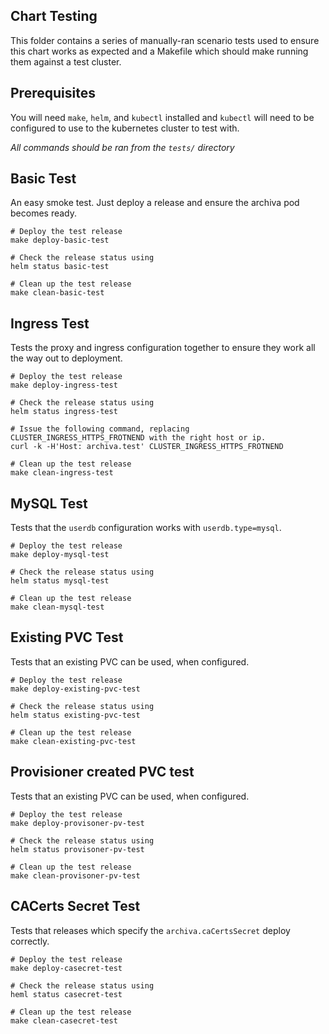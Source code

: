 ## Chart Testing

This folder contains a series of manually-ran scenario tests used to ensure this chart works as expected and a Makefile which should make running them against a test cluster.

## Prerequisites

You will need `make`, `helm`, and `kubectl` installed and `kubectl` will need to be configured to use to the kubernetes cluster to test with.

_All commands should be ran from the `tests/` directory_

## Basic Test

An easy smoke test. Just deploy a release and ensure the archiva pod becomes ready.

```
# Deploy the test release
make deploy-basic-test

# Check the release status using
helm status basic-test

# Clean up the test release
make clean-basic-test
```

## Ingress Test

Tests the proxy and ingress configuration together to ensure they work all the way out to deployment.

```
# Deploy the test release
make deploy-ingress-test

# Check the release status using
helm status ingress-test

# Issue the following command, replacing CLUSTER_INGRESS_HTTPS_FROTNEND with the right host or ip.
curl -k -H'Host: archiva.test' CLUSTER_INGRESS_HTTPS_FROTNEND

# Clean up the test release
make clean-ingress-test
```

## MySQL Test

Tests that the `userdb` configuration works with `userdb.type=mysql`.

```
# Deploy the test release
make deploy-mysql-test

# Check the release status using
helm status mysql-test

# Clean up the test release
make clean-mysql-test
```

## Existing PVC Test

Tests that an existing PVC can be used, when configured.

```
# Deploy the test release
make deploy-existing-pvc-test

# Check the release status using
helm status existing-pvc-test

# Clean up the test release
make clean-existing-pvc-test
```

## Provisioner created PVC test

Tests that an existing PVC can be used, when configured.

```
# Deploy the test release
make deploy-provisoner-pv-test

# Check the release status using
helm status provisoner-pv-test

# Clean up the test release
make clean-provisoner-pv-test
```

## CACerts Secret Test

Tests that releases which specify the `archiva.caCertsSecret` deploy correctly.

```
# Deploy the test release
make deploy-casecret-test

# Check the release status using
heml status casecret-test

# Clean up the test release
make clean-casecret-test
```
